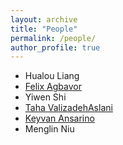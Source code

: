 ```yaml
---
layout: archive
title: "People"
permalink: /people/
author_profile: true
---
```


* Hualou Liang
* [Felix Agbavor](https://scholar.google.com/citations?user=3F9HzOQAAAAJ&hl=en)
* Yiwen Shi
* [Taha ValizadehAslani](https://scholar.google.com/citations?user=WxaHx0sAAAAJ&hl=en)  
* [Keyvan Ansarino](https://scholar.google.com/citations?user=7nWc7CEAAAAJ&hl=en)
* Menglin Niu




